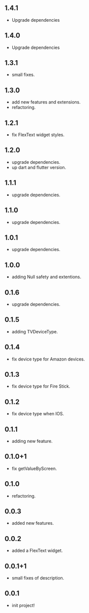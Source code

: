 ## 1.4.1

- Upgrade dependencies

## 1.4.0

- Upgrade dependencies

## 1.3.1

- small fixes.

## 1.3.0

- add new features and extensions.
- refactoring.

## 1.2.1

- fix FlexText widget styles.

## 1.2.0

- upgrade dependencies.
- up dart and flutter version.

## 1.1.1

- upgrade dependencies.

## 1.1.0

- upgrade dependencies.

## 1.0.1

- upgrade dependencies.

## 1.0.0

- adding Null safety and extentions.

## 0.1.6

- upgrade dependencies.

## 0.1.5

- adding TVDeviceType.

## 0.1.4

- fix device type for Amazon devices.

## 0.1.3

- fix device type for Fire Stick.

## 0.1.2

- fix device type when IOS.

## 0.1.1

- adding new feature.

## 0.1.0+1

- fix getValueByScreen.

## 0.1.0

- refactoring.

## 0.0.3

- added new features.

## 0.0.2

- added a FlexText widget.

## 0.0.1+1

- small fixes of description.

## 0.0.1

- init project!
